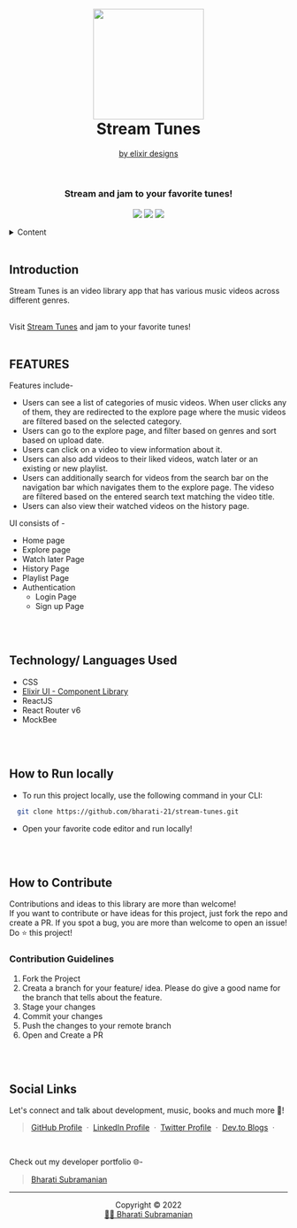 <h1 align="center">
  <br />
  <a href="https://stream-tunes.netlify.app/">
      <img src="https://user-images.githubusercontent.com/51514137/169649223-e2dcffa1-a7b5-4cd3-b94e-5cbe257fecee.png" width="200" />
  </a>
  <br />
  Stream Tunes 
</h1>
<p align="center"><a href="https://elixir-ui.netlify.app/">by elixir designs</a></p>
<br />
<h3 align="center">
    Stream and jam to your favorite tunes!
</h3>

<div align="center">
<img src="https://img.shields.io/badge/version-v1-green" align="center"/>
<img src="https://img.shields.io/badge/label-open--source-blue" align="center"/>
    <a href="https://app.netlify.com/sites/stream-tunes/deploys" align="center">
        <img src="https://api.netlify.com/api/v1/badges/8b083945-912e-4f2d-90fd-9f8bcf06aeee/deploy-status" align="center"/>
    </a>
</div>
<br />

<!-- TABLE OF CONTENTS -->
<details>
    <summary>Content</summary>
    <ol>
        <li><a href="#introduction">Introduction</a></li>
        <li><a href="#features">Features</a></li>
        <li><a href="#technology-languages-used">Technology/ Languages Used</a></li>
        <li><a href="#how-to-run-locally">How to Run Locally</a></li>
        <li><a href="#how-to-contribute">How to Contribute</a></li>
        <li><a href="#social-links">Social Links</a></li>
    </ol>
</details>

<br />

<!-- Project Introduction -->
## **Introduction**
<p>
    Stream Tunes is an video library app that has various music videos across different genres. 
</p>
<br />
Visit <a href="https://stream-tunes.netlify.app/">Stream Tunes</a> and jam to your favorite tunes!

<br />
<br />
<!-- FEATURES -->

## **FEATURES**

Features include-
- Users can see a list of categories of music videos. When user clicks any of them, they are redirected to the explore page where the music videos are filtered based on the selected category.
- Users can go to the explore page, and filter based on genres and sort based on upload date.
- Users can click on a video to view information about it.
- Users can also add videos to their liked videos, watch later or an existing or new playlist.
- Users can additionally search for videos from the search bar on the navigation bar which navigates them to the explore page. The videso are filtered based on the entered search text matching the video title.
- Users can also view their watched videos on the history page.

UI consists of -
- Home page
- Explore page
- Watch later Page    
- History Page
- Playlist Page
- Authentication
  - Login Page
  - Sign up Page

<br />
<br />
<!-- BUILT WITH -->

## **Technology/ Languages Used**

- CSS
- <a href="https://elixir-ui.netlify.app/">Elixir UI - Component Library</a>
- ReactJS
- React Router v6
- MockBee

<br />
<br />
<!-- HOW TO RUN LOCALLY -->

## **How to Run locally**
- To run this project locally, use the following command in your CLI:

```bash
  git clone https://github.com/bharati-21/stream-tunes.git
```
- Open your favorite code editor and run locally!

<br />
<br />
<!-- CONTRIBUTING -->

## **How to Contribute**

Contributions and ideas to this library are more than welcome! <br />
If you want to contribute or have ideas for this project, just fork the repo and create a PR. If you spot a bug, you are more than welcome to open an issue! Do ⭐ this project! 

### Contribution Guidelines
1. Fork the Project
2. Creata a branch for your feature/ idea. Please do give a good name for the branch that tells about the feature.
3. Stage your changes
4. Commit your changes
5. Push the changes to your remote branch
6. Open and Create a PR

<br />
<br />
<!-- SOCIAL LINKS -->

## **Social Links**
Let's connect and talk about development, music, books and much more 🌠! 
> [GitHub Profile](https://github.com/bharati-21) &nbsp;&middot;&nbsp; 
> [LinkedIn Profile](https://www.linkedin.com/in/bharati-subramanian-29734b152/) &nbsp;&middot;&nbsp;
> [Twitter Profile](https://twitter.com/_bhaaratii) &nbsp;&middot;&nbsp;
> [Dev.to Blogs](https://dev.to/bharati21) &nbsp;&middot;&nbsp;

<br />

Check out my developer portfolio 🌐-
> [Bharati Subramanian](https://bharati-21.github.io/) 

<hr />
<p align="center">Copyright &copy; 2022 
  <br />
  <a href="https://bharati-21.github.io/">👩‍💻 Bharati Subramanian</a>
</p>
